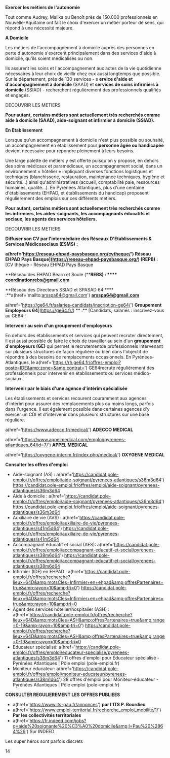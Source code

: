 

**Exercer les métiers de l&#39;autonomie**

Tout comme Audrey, Malika ou Benoît près de 150.000 professionnels en Nouvelle-Aquitaine ont fait le choix d&#39;exercer un métier porteur de sens, qui répond à une nécessité majeure.

**A Domicile**

Les métiers de l&#39;accompagnement à domicile auprès des personnes en perte d&#39;autonomie s&#39;exercent principalement dans des services d&#39;aide à domicile, qu&#39;ils soient médicalisés ou non.

Ils assurent les soins et l&#39;accompagnement aux actes de la vie quotidienne nécessaires à leur choix de vieillir chez eux aussi longtemps que possible. Sur le département, près de 130 services - s **ervice d&#39;aide et d&#39;accompagnement à domicile** (SAAD) et **services de soins infirmiers à domicile** (SSIAD) - recherchent régulièrement des professionnels qualifiés et engagés.

DECOUVRIR LES METIERS

**Pour autant, certains métiers sont actuellement très recherchés comme aide à domicile (SAAD), aide-soignant et infirmier à domicile (SSIAD).**

**En Etablissement**

Lorsque qu&#39;un accompagnement à domicile n&#39;est plus possible ou souhaité, un accompagnement en établissement pour **personne âgée ou handicapée** devient nécessaire pour répondre pleinement à leurs besoins.

Une large palette de métiers y est offerte puisqu&#39;on y propose, en dehors des soins médicaux et paramédicaux, un accompagnement social, dans un environnement « hôtelier » impliquant diverses fonctions logistiques et techniques (blanchisserie, restauration, maintenance techniques, hygiène et sécurité…) ainsi qu&#39;administratives (accueil, comptabilité paie, ressources humaines, qualité…). En Pyrénées Atlantiques, plus d&#39;une centaine d&#39;établissements (EHPAD, et établissements du handicap) proposent régulièrement des emplois sur ces différents métiers.

**Pour autant, certains métiers sont actuellement très recherchés comme les infirmiers, les aides-soignants, les accompagnants éducatifs et sociaux, les agents des services hôteliers.**

DECOUVRIR LES METIERS

**Diffuser son CV par l&#39;intermédiaire des Réseaux D&#39;Etablissements &amp; Services Médicosociaux (ESMS) :**

**a(href='https://reseau-ehpad-paysbasque.org/cvtheque/') Réseau EHPAD Pays Basque](https://reseau-ehpad-paysbasque.org/) (REPB) :** [CV thèque - Réseau EHPAD Pays Basque

**Réseau des EHPAD Béarn et Soule (****REBS) : **** coordinationrebs@gmail.com**

**Réseau des Directeurs SSIAD et SPASAD 64 **** :**a(href='mailto:arsspa64@gmail.com') **arsspa64@gmail.com**

a(href='https://ge64.fr/salaries-candidats/inscription-ge64/') **Groupement Employeurs 64**](https://ge64.fr/) ** :** [Candidats, salariés : inscrivez-vous au GE64 !

**Intervenir au sein d&#39;un groupement d&#39;employeurs**

En dehors des établissements et services qui peuvent recruter directement, il est aussi possible de faire le choix de travailler au sein d&#39;un **groupement d&#39;employeurs (GE)** qui permet le recrutementde professionnels intervenant sur plusieurs structures de façon régulière ou bien dans l&#39;objectif de répondre à des besoins de remplacements occasionnels. En Pyrénées-Atlantiques, le a(href='https://rh.ge64.fr/offres-emploi?poste=IDE&amp;zone=&amp;contrat=') GE64recrute régulièrement des professionnels pour intervenir en établissements ou services médico-sociaux.

**Intervenir par le biais d&#39;une agence d&#39;intérim spécialisée**

Les établissements et services recourent couramment aux agences d&#39;intérim pour assurer des remplacements plus ou moins longs, parfois dans l&#39;urgence. Il est également possible dans certaines agences d&#39;y exercer un CDI et d&#39;intervenir dans plusieurs structures sur une base régulière.

a(href='https://www.adecco.fr/medical/') **ADECCO MEDICAL**

a(href='https://www.appelmedical.com/emploi/pyrenees-atlantiques_64/id=7/') **APPEL MEDICAL**

a(href='https://oxygene-interim.fr/index.php/medical/') **OXYGENE MEDICAL**

**Consulter les offres d&#39;emploi**

- Aide-soignant (AS) : a(href='https://candidat.pole-emploi.fr/offres/emploi/aide-soignant/pyrenees-atlantiques/s36m3d64') https://candidat.pole-emploi.fr/offres/emploi/aide-soignant/pyrenees-atlantiques/s36m3d64
- Aide à domicile : a(href='https://candidat.pole-emploi.fr/offres/emploi/aide-soignant/pyrenees-atlantiques/s36m3d64') https://candidat.pole-emploi.fr/offres/emploi/aide-soignant/pyrenees-atlantiques/s36m3d64
- Auxiliaire de vie (AVS) : a(href='https://candidat.pole-emploi.fr/offres/emploi/auxiliaire-de-vie/pyrenees-atlantiques/s41m5d64') https://candidat.pole-emploi.fr/offres/emploi/auxiliaire-de-vie/pyrenees-atlantiques/s41m5d64
- Accompagnant éducatif et social (AES): a(href='https://candidat.pole-emploi.fr/offres/emploi/accompagnant-educatif-et-social/pyrenees-atlantiques/s38m6d64') https://candidat.pole-emploi.fr/offres/emploi/accompagnant-educatif-et-social/pyrenees-atlantiques/s38m6d64
- Infirmier (IDE) en EHPAD : a(href='https://candidat.pole-emploi.fr/offres/recherche?lieux=64D&amp;motsCles=Infirmier+en+ehpad&amp;offresPartenaires=true&amp;rayon=10&amp;tri=0') https://candidat.pole-emploi.fr/offres/recherche?lieux=64D&amp;motsCles=Infirmier+en+ehpad&amp;offresPartenaires=true&amp;rayon=10&amp;tri=0
- Agent des services hôtelier/hospitalier (ASH) : a(href='https://candidat.pole-emploi.fr/offres/recherche?lieux=64D&amp;motsCles=ASH&amp;offresPartenaires=true&amp;range=0-19&amp;rayon=10&amp;tri=0') https://candidat.pole-emploi.fr/offres/recherche?lieux=64D&amp;motsCles=ASH&amp;offresPartenaires=true&amp;range=0-19&amp;rayon=10&amp;tri=0
- Educateur spécialisé: a(href='https://candidat.pole-emploi.fr/offres/emploi/educateur-specialise/pyrenees-atlantiques/s38m3d64') 11 offres d&#39;emploi pour Éducateur spécialisé - Pyrénées Atlantiques | Pôle emploi (pole-emploi.fr)
- Moniteur éducateur: a(href='https://candidat.pole-emploi.fr/offres/emploi/moniteur-educateur/pyrenees-atlantiques/s38m1d64') 28 offres d&#39;emploi pour Moniteur-éducateur - Pyrénées Atlantiques | Pôle emploi (pole-emploi.fr)

**CONSULTER REGULIEREMENT LES OFFRES PUBLIEES**

  - a(href='https://www.its-pau.fr/annonces') **par l&#39;ITS P. Bourdieu**
  - a(href='https://www.emploi-territorial.fr/recherche_emploi_mobilite/1/') **Par les collectivités territoriales**
  - a(href='https://fr.indeed.com/jobs?q=aide%20soignante%20%C3%A0%20domicile&amp;l=Pau%20%2864%29') Sur INDEED

Les super héros sont parfois discrets

14